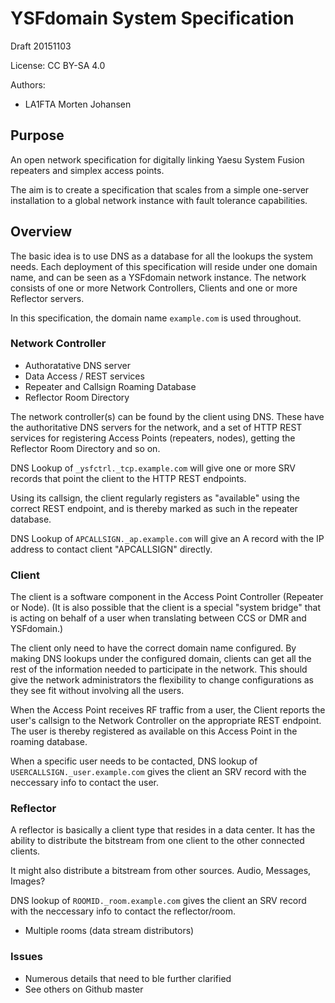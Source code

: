 # YSFdomain System Specification

Draft 20151103

License: CC BY-SA 4.0

Authors:
* LA1FTA Morten Johansen

## Purpose

An open network specification for digitally linking Yaesu System Fusion repeaters and simplex access points.

The aim is to create a specification that scales from a simple one-server installation to a global network instance with fault tolerance capabilities.

## Overview

The basic idea is to use DNS as a database for all the lookups the system needs. Each deployment of this specification will reside under one domain name, and can be seen as a YSFdomain network instance. The network consists of one or more Network Controllers, Clients and one or more Reflector servers.

In this specification, the domain name `example.com` is used throughout.

### Network Controller

* Authoratative DNS server
* Data Access / REST services
* Repeater and Callsign Roaming Database
* Reflector Room Directory

The network controller(s) can be found by the client using DNS. These have the authoritative DNS servers for the network, and a set of HTTP REST services for registering Access Points (repeaters, nodes), getting the Reflector Room Directory and so on.

DNS Lookup of `_ysfctrl._tcp.example.com` will give one or more SRV records that point the client to the HTTP REST endpoints.

Using its callsign, the client regularly registers as "available" using the correct REST endpoint, and is thereby marked as such in the repeater database.

DNS Lookup of `APCALLSIGN._ap.example.com` will give an A record with the IP address to contact client "APCALLSIGN" directly.

### Client

The client is a software component in the Access Point Controller (Repeater or Node).
(It is also possible that the client is a special "system bridge" that is acting on behalf of a user when translating between CCS or DMR and YSFdomain.)

The client only need to have the correct domain name configured.
By making DNS lookups under the configured domain, clients can get all the rest of the information needed to participate in the network. This should give the network administrators the flexibility to change configurations as they see fit without involving all the users.

When the Access Point receives RF traffic from a user, the Client reports the user's callsign to the Network Controller on the appropriate REST endpoint. The user is thereby registered as available on this Access Point in the roaming database.

When a specific user needs to be contacted, DNS lookup of `USERCALLSIGN._user.example.com` gives the client an SRV record with the neccessary info to contact the user.

### Reflector

A reflector is basically a client type that resides in a data center. It has the ability to distribute the bitstream from one client to the other connected clients.

It might also distribute a bitstream from other sources. Audio, Messages, Images?

DNS lookup of `ROOMID._room.example.com` gives the client an SRV record with the neccessary info to contact the reflector/room.

* Multiple rooms (data stream distributors)

### Issues

* Numerous details that need to ble further clarified
* See others on Github master

